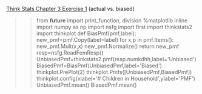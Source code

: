 [Think Stats Chapter 3 Exercise 1](http://greenteapress.com/thinkstats2/html/thinkstats2004.html#toc31) (actual vs. biased)

>> from __future__ import print_function, division
>> %matplotlib inline
>> import numpy as np
>> import nsfg
>> import first
>> import thinkstats2
>> import thinkplot
>> def BiasPmf(pmf,label):
       new_pmf=pmf.Copy(label=label)
       for x,p in pmf.Items():
           new_pmf.Mult(x,x)
       new_pmf.Normalize()
       return new_pmf
>> resp=nsfg.ReadFemResp()
>> UnbiasedPmf=thinkstats2.pmf(resp.numkdhh,label='Unbiased')
>> BiasedPmf=BiasPmf(UnbiasedPmf,label='Biased')
>> thinkplot.PrePlot(2)
>> thinkplot.Pmfs([UnbiasedPmf,BiasedPmf])
>> thinkplot.config(xlabel='# Children in Household',ylabel='PMF')
>> UnbiasedPmf.mean()
>> BiasedPmf.mean()

